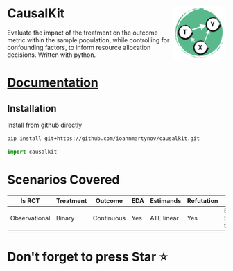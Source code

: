 # CausalKit  <a href="https://ioannmartynov.github.io/CausalKit/"><img src="https://raw.githubusercontent.com/IoannMartynov/CausalKit/main/docs/_static/logo_big.svg" alt="CausalKit logo" style="float:right;" width="120"></a>


Evaluate the impact of the treatment on the outcome metric within the sample population, while controlling 
for confounding factors, to inform resource allocation decisions.
Written with python.
# [Documentation](https://ioannmartynov.github.io/CausalKit/) 

## Installation

Install from github directly

```bash
pip install git+https://github.com/ioannmartynov/causalkit.git
```

```python
import causalkit
```
# Scenarios Covered
| Is RCT        | Treatment | Outcome    | EDA | Estimands  | Refutation | Docs                         |
|---------------|-----------|------------|-----|------------|------------|------------------------------|
| Observational | Binary    | Continuous | Yes | ATE linear | Yes        | Example,<br/>Synthetic tests |

# Don't forget to press Star ⭐️
